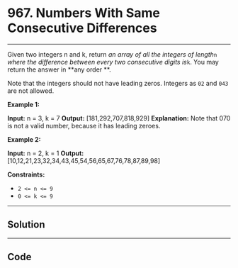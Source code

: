 # 967. Numbers With Same Consecutive Differences

---

Given two integers n and k, return _an array of all the integers of length_`n` _where the difference between every two consecutive digits is_`k`. You may return the answer in **any order **.

Note that the integers should not have leading zeros. Integers as `02` and `043` are not allowed.

 

**Example 1:**


**Input:** n = 3, k = 7
**Output:** [181,292,707,818,929]
**Explanation:** Note that 070 is not a valid number, because it has leading zeroes.


**Example 2:**


**Input:** n = 2, k = 1
**Output:** [10,12,21,23,32,34,43,45,54,56,65,67,76,78,87,89,98]


 

**Constraints:**

  * `2 <= n <= 9`
  * `0 <= k <= 9`

---

## Solution



---

## Code
```python


```
